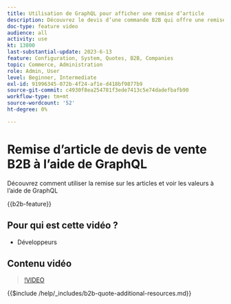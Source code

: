 ```yaml
---
title: Utilisation de GraphQL pour afficher une remise d’article
description: Découvrez le devis d’une commande B2B qui offre une remise d’article à l’aide de GraphQL
doc-type: feature video
audience: all
activity: use
kt: 13800
last-substantial-update: 2023-6-13
feature: Configuration, System, Quotes, B2B, Companies
topic: Commerce, Administration
role: Admin, User
level: Beginner, Intermediate
exl-id: 91996345-072b-4f24-af1e-d418bf9877b9
source-git-commit: c4930f8ea254781f3ede7413c5e74dadefbafb90
workflow-type: tm+mt
source-wordcount: '52'
ht-degree: 0%

---
```


# Remise d’article de devis de vente B2B à l’aide de GraphQL

Découvrez comment utiliser la remise sur les articles et voir les valeurs à l’aide de GraphQL

{{b2b-feature}}

## Pour qui est cette vidéo ?

- Développeurs

## Contenu vidéo

>[!VIDEO](https://video.tv.adobe.com/v/3420419?learn=on)

{{$include /help/_includes/b2b-quote-additional-resources.md}}
